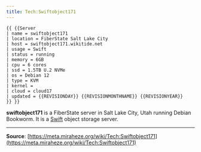 ```yaml
---
title: Tech:Swiftobject171
---
```


```
{{ {{Server
| name = swiftobject171
| location = FiberState Salt Lake City
| host = swiftobject171.wikitide.net
| usage = Swift
| status = running
| memory = 6GB
| cpu = 6 cores
| ssd = 1.5TB U.2 NVMe
| os = Debian 12
| type = KVM
| kernel =
| cloud = cloud17
| updated = {{REVISIONDAY}} {{REVISIONMONTHNAME}} {{REVISIONYEAR}}
}} }}
```

**swiftobject171** is a FiberState server in Salt Lake City, Utah running Debian Bookworm. It is a [Swift](/tech-docs/techswift) object storage server.

----
**Source**: [https://meta.miraheze.org/wiki/Tech:Swiftobject171](https://meta.miraheze.org/wiki/Tech:Swiftobject171)
